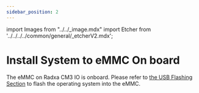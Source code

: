 ```yaml
---
sidebar_position: 2
---
```


import Images from "../../\_image.mdx"
import Etcher from '../../../../common/general/\_etcherV2.mdx';

# Install System to eMMC On board

The eMMC on Radxa CM3 IO is onboard. Please refer to [the USB Flashing Section](../../low-level-dev/maskrom/) to flash the operating system into the eMMC.
